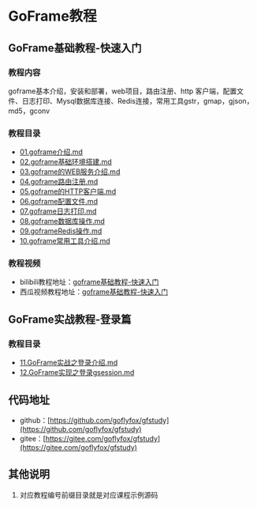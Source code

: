 # GoFrame教程

## GoFrame基础教程-快速入门

### 教程内容

goframe基本介绍，安装和部署，web项目，路由注册、http 客户端，配置文件、日志打印、Mysql数据库连接、Redis连接，常用工具gstr，gmap，gjson，md5，gconv

### 教程目录

* [01.goframe介绍.md](doc_basic/01.goframe介绍.md)
* [02.goframe基础环境搭建.md](doc_basic/02.goframe基础环境搭建.md)
* [03.goframe的WEB服务介绍.md](doc_basic/03.goframe的WEB服务介绍.md)
* [04.goframe路由注册.md](doc_basic/04.goframe路由注册.md)
* [05.goframe的HTTP客户端.md](doc_basic/05.goframe的HTTP客户端.md)
* [06.goframe配置文件.md](doc_basic/06.goframe配置文件.md)
* [07.goframe日志打印.md](doc_basic/07.goframe日志打印.md)
* [08.goframe数据库操作.md](doc_basic/08.goframe数据库操作.md)
* [09.goframeRedis操作.md](doc_basic/09.goframeRedis操作.md)
* [10.goframe常用工具介绍.md](doc_basic/10.goframe常用工具介绍.md)

### 教程视频

* bilibili教程地址：[goframe基础教程-快速入门](https://www.bilibili.com/video/bv157411Z7Le)
* 西瓜视频教程地址：[goframe基础教程-快速入门](https://www.ixigua.com/pseries/6809290943603147278/)

## GoFrame实战教程-登录篇

### 教程目录

* [11.GoFrame实战之登录介绍.md](doc_login/11.GoFrame实战之登录介绍.md)
* [12.GoFrame实现之登录gsession.md](doc_login/12.GoFrame实现之登录gsession.md)

## 代码地址

* github：[https://github.com/goflyfox/gfstudy](https://github.com/goflyfox/gfstudy)
* gitee：[https://gitee.com/goflyfox/gfstudy](https://gitee.com/goflyfox/gfstudy)


## 其他说明

1. 对应教程编号前缀目录就是对应课程示例源码
